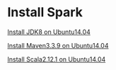 # Install Spark

[Install JDK8 on Ubuntu14.04](01_Install_Spark/01_on_Ubuntu14.04/01_Install_JDK8_on_Ubuntu14.04.md)

[Install Maven3.3.9 on Ubuntu14.04](01_Install_Spark/01_on_Ubuntu14.04/02_Install_Maven3.3.9_on_Ubuntu14.04.md)

[Install Scala2.12.1 on Ubuntu14.04](01_Install_Spark/01_on_Ubuntu14.04/02_Install_Scala2.12.1_on_Ubuntu14.04.md)
